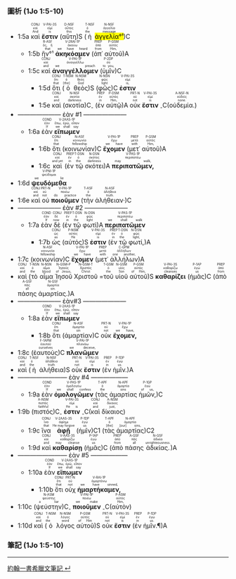 ### 圖析 (1Jo 1:5-10)

- <rt>1:5a</rt> <RUBY><ruby><ruby>καὶ<rt>And</rt></ruby><rt>καί</rt></ruby><rt>CONJ</rt></RUBY> <RUBY><ruby><ruby><strong>ἔστιν</strong><rt>is</rt></ruby><rt>εἰμί</rt></ruby><rt>V-PAI-3S</rt></RUBY> (<RUBY><ruby><ruby>αὕτη<rt>this</rt></ruby><rt>οὗτος</rt></ruby><rt>D-NSF</rt></RUBY>)S (<RUBY><ruby><ruby>ἡ<rt>the</rt></ruby><rt>ὁ</rt></ruby><rt>T-NSF</rt></RUBY> <RUBY><ruby><ruby><mark>ἀγγελία°¹</mark><rt>message</rt></ruby><rt>ἀγγελία</rt></ruby><rt>N-NSF</rt></RUBY>)C 
	- <rt>1:5b</rt> <RUBY><ruby><ruby>ἣν°¹<rt>that</rt></ruby><rt>ὅς, ἥ</rt></ruby><rt>R-ASF</rt></RUBY> <RUBY><ruby><ruby><strong>ἀκηκόαμεν</strong><rt>we have heard</rt></ruby><rt>ἀκούω</rt></ruby><rt>V-2RAI-1P</rt></RUBY> (<RUBY><ruby><ruby>ἀπ᾽<rt>from</rt></ruby><rt>ἀπό</rt></ruby><rt>PREP</rt></RUBY> <RUBY><ruby><ruby>αὐτοῦ<rt>Him,</rt></ruby><rt>αὐτός</rt></ruby><rt>P-GSM</rt></RUBY>)A
	- <rt>1:5c</rt> <RUBY><ruby><ruby>καὶ<rt>and</rt></ruby><rt>καί</rt></ruby><rt>CONJ</rt></RUBY> <RUBY><ruby><ruby><strong>ἀναγγέλλομεν</strong><rt>we preach</rt></ruby><rt>ἀναγγέλλω</rt></ruby><rt>V-PAI-1P</rt></RUBY> (<RUBY><ruby><ruby>ὑμῖν<rt>to you,</rt></ruby><rt>σύ</rt></ruby><rt>P-2DP</rt></RUBY>)C
		- <rt>1:5d</rt> <RUBY><ruby><ruby>ὅτι<rt>that</rt></ruby><rt>ὅτι</rt></ruby><rt>CONJ</rt></RUBY> (<RUBY><ruby><ruby>ὁ<rt>[the]</rt></ruby><rt>ὁ</rt></ruby><rt>T-NSM</rt></RUBY> <RUBY><ruby><ruby>θεὸς<rt>God</rt></ruby><rt>θεός</rt></ruby><rt>N-NSM</rt></RUBY>)S (<RUBY><ruby><ruby>φῶς<rt>light</rt></ruby><rt>φῶς</rt></ruby><rt>N-NSN</rt></RUBY>)C <RUBY><ruby><ruby><strong>ἐστιν</strong><rt>is,</rt></ruby><rt>εἰμί</rt></ruby><rt>V-PAI-3S</rt></RUBY> 
		- <rt>1:5e</rt> <RUBY><ruby><ruby>καὶ<rt>and</rt></ruby><rt>καί</rt></ruby><rt>CONJ</rt></RUBY> (<RUBY><ruby><ruby>σκοτία<rt>darkness</rt></ruby><rt>σκοτία</rt></ruby><rt>N-NSF</rt></RUBY>)C<sub>-</sub> (<RUBY><ruby><ruby>ἐν<rt>in</rt></ruby><rt>ἐν</rt></ruby><rt>PREP</rt></RUBY> <RUBY><ruby><ruby>αὐτῷ<rt>Him,</rt></ruby><rt>αὐτός</rt></ruby><rt>P-DSM</rt></RUBY>)A <RUBY><ruby><ruby>οὐκ<rt>not</rt></ruby><rt>οὐ</rt></ruby><rt>PRT-N</rt></RUBY> <RUBY><ruby><ruby><strong>ἔστιν</strong><rt>is</rt></ruby><rt>εἰμί</rt></ruby><rt>V-PAI-3S</rt></RUBY> <sub>-</sub>C(<RUBY><ruby><ruby>οὐδεμία.<rt>none.</rt></ruby><rt>οὐδείς</rt></ruby><rt>A-NSF-N</rt></RUBY>)
- ——————— ἐὰν #1 ———————
	- <rt>1:6a</rt> <RUBY><ruby><ruby>ἐὰν<rt>If</rt></ruby><rt>ἐάν</rt></ruby><rt>COND</rt></RUBY> <RUBY><ruby><ruby><strong>εἴπωμεν</strong><rt>we shall say</rt></ruby><rt>ἔπω, ἐρῶ, εἶπον</rt></ruby><rt>V-2AAS-1P</rt></RUBY> 
		- <rt>1:6b</rt> <RUBY><ruby><ruby>ὅτι<rt>that</rt></ruby><rt>ὅτι</rt></ruby><rt>CONJ</rt></RUBY> (<RUBY><ruby><ruby>κοινωνίαν<rt>fellowship</rt></ruby><rt>κοινωνία</rt></ruby><rt>N-ASF</rt></RUBY>)C <RUBY><ruby><ruby><strong>ἔχομεν</strong><rt>we have</rt></ruby><rt>ἔχω</rt></ruby><rt>V-PAI-1P</rt></RUBY> (<RUBY><ruby><ruby>μετ᾽<rt>with</rt></ruby><rt>μετά</rt></ruby><rt>PREP</rt></RUBY> <RUBY><ruby><ruby>αὐτοῦ<rt>Him,</rt></ruby><rt>αὐτός</rt></ruby><rt>P-GSM</rt></RUBY>)A 
		- <rt>1:6c</rt> <RUBY><ruby><ruby>καὶ<rt>and yet</rt></ruby><rt>καί</rt></ruby><rt>CONJ</rt></RUBY> (<RUBY><ruby><ruby>ἐν<rt>in</rt></ruby><rt>ἐν</rt></ruby><rt>PREP</rt></RUBY> <RUBY><ruby><ruby>τῷ<rt>the</rt></ruby><rt>ὁ</rt></ruby><rt>T-DSN</rt></RUBY> <RUBY><ruby><ruby>σκότει<rt>darkness</rt></ruby><rt>σκότος</rt></ruby><rt>N-DSN</rt></RUBY>)A <RUBY><ruby><ruby><strong>περιπατῶμεν,</strong><rt>may walk,</rt></ruby><rt>περιπατέω</rt></ruby><rt>V-PAS-1P</rt></RUBY> 
- <rt>1:6d</rt> <RUBY><ruby><ruby><strong>ψευδόμεθα</strong><rt>we lie</rt></ruby><rt>ψεύδομαι</rt></ruby><rt>V-PNI-1P</rt></RUBY> 
- <rt>1:6e</rt> <RUBY><ruby><ruby>καὶ<rt>and</rt></ruby><rt>καί</rt></ruby><rt>CONJ</rt></RUBY> <RUBY><ruby><ruby>οὐ<rt>not</rt></ruby><rt>οὐ</rt></ruby><rt>PRT-N</rt></RUBY> <RUBY><ruby><ruby><strong>ποιοῦμεν</strong><rt>do practice</rt></ruby><rt>ποιέω</rt></ruby><rt>V-PAI-1P</rt></RUBY> (<RUBY><ruby><ruby>τὴν<rt>the</rt></ruby><rt>ὁ</rt></ruby><rt>T-ASF</rt></RUBY> <RUBY><ruby><ruby>ἀλήθειαν·<rt>truth.</rt></ruby><rt>ἀλήθεια</rt></ruby><rt>N-ASF</rt></RUBY>)C 
- ——————— ἐὰν #2 ———————
	- <rt>1:7a</rt> <RUBY><ruby><ruby>ἐὰν<rt>If</rt></ruby><rt>ἐάν</rt></ruby><rt>COND</rt></RUBY> <RUBY><ruby><ruby>δὲ<rt>now</rt></ruby><rt>δέ</rt></ruby><rt>CONJ</rt></RUBY> (<RUBY><ruby><ruby>ἐν<rt>in</rt></ruby><rt>ἐν</rt></ruby><rt>PREP</rt></RUBY> <RUBY><ruby><ruby>τῷ<rt>the</rt></ruby><rt>ὁ</rt></ruby><rt>T-DSN</rt></RUBY> <RUBY><ruby><ruby>φωτὶ<rt>light</rt></ruby><rt>φῶς</rt></ruby><rt>N-DSN</rt></RUBY>)A <RUBY><ruby><ruby><strong>περιπατῶμεν</strong><rt>we shall walk</rt></ruby><rt>περιπατέω</rt></ruby><rt>V-PAS-1P</rt></RUBY> 
		- <rt>1:7b</rt> <RUBY><ruby><ruby>ὡς<rt>as</rt></ruby><rt>ὡς</rt></ruby><rt>CONJ</rt></RUBY> (<RUBY><ruby><ruby>αὐτός<rt>He</rt></ruby><rt>αὐτός</rt></ruby><rt>P-NSM</rt></RUBY>)S <RUBY><ruby><ruby><strong>ἐστιν</strong><rt>is</rt></ruby><rt>εἰμί</rt></ruby><rt>V-PAI-3S</rt></RUBY> (<RUBY><ruby><ruby>ἐν<rt>in</rt></ruby><rt>ἐν</rt></ruby><rt>PREP</rt></RUBY> <RUBY><ruby><ruby>τῷ<rt>the</rt></ruby><rt>ὁ</rt></ruby><rt>T-DSN</rt></RUBY> <RUBY><ruby><ruby>φωτί,<rt>light,</rt></ruby><rt>φῶς</rt></ruby><rt>N-DSN</rt></RUBY>)A 
- <rt>1:7c</rt> (<RUBY><ruby><ruby>κοινωνίαν<rt>fellowship</rt></ruby><rt>κοινωνία</rt></ruby><rt>N-ASF</rt></RUBY>)C <RUBY><ruby><ruby><strong>ἔχομεν</strong><rt>we have</rt></ruby><rt>ἔχω</rt></ruby><rt>V-PAI-1P</rt></RUBY> (<RUBY><ruby><ruby>μετ᾽<rt>with</rt></ruby><rt>μετά</rt></ruby><rt>PREP</rt></RUBY> <RUBY><ruby><ruby>ἀλλήλων<rt>one another,</rt></ruby><rt>ἀλλήλων</rt></ruby><rt>C-GPM</rt></RUBY>)A 
- <RUBY><ruby><ruby>καὶ<rt>and</rt></ruby><rt>καί</rt></ruby><rt>CONJ</rt></RUBY> (<RUBY><ruby><ruby>τὸ<rt>the</rt></ruby><rt>ὁ</rt></ruby><rt>T-NSN</rt></RUBY> <RUBY><ruby><ruby>αἷμα<rt>blood</rt></ruby><rt>αἷμα</rt></ruby><rt>N-NSN</rt></RUBY> <RUBY><ruby><ruby>Ἰησοῦ<rt>of Jesus,</rt></ruby><rt>Ἰησοῦς</rt></ruby><rt>N-GSM-P</rt></RUBY> <RUBY><ruby><ruby>Χριστοῦ<rt>Christ</rt></ruby><rt>Χριστός</rt></ruby><rt>N-GSM-T</rt></RUBY> =<RUBY><ruby><ruby>τοῦ<rt>the</rt></ruby><rt>ὁ</rt></ruby><rt>T-GSM</rt></RUBY> <RUBY><ruby><ruby>υἱοῦ<rt>Son</rt></ruby><rt>υἱός</rt></ruby><rt>N-GSM</rt></RUBY> <RUBY><ruby><ruby>αὐτοῦ<rt>of Him,</rt></ruby><rt>αὐτός</rt></ruby><rt>P-GSM</rt></RUBY>)S <RUBY><ruby><ruby><strong>καθαρίζει</strong><rt>cleanses</rt></ruby><rt>καθαρίζω</rt></ruby><rt>V-PAI-3S</rt></RUBY> (<RUBY><ruby><ruby>ἡμᾶς<rt>us</rt></ruby><rt>ἐγώ</rt></ruby><rt>P-1AP</rt></RUBY>)C (<RUBY><ruby><ruby>ἀπὸ<rt>from</rt></ruby><rt>ἀπό</rt></ruby><rt>PREP</rt></RUBY> <RUBY><ruby><ruby>πάσης<rt>all</rt></ruby><rt>πᾶς</rt></ruby><rt>A-GSF</rt></RUBY> <RUBY><ruby><ruby>ἁμαρτίας.<rt>sin.</rt></ruby><rt>ἁμαρτία</rt></ruby><rt>N-GSF</rt></RUBY>)A
- ——————— ἐὰν#3 ———————
	- <rt>1:8a</rt> <RUBY><ruby><ruby>ἐὰν<rt>If</rt></ruby><rt>ἐάν</rt></ruby><rt>COND</rt></RUBY> <RUBY><ruby><ruby><strong>εἴπωμεν</strong><rt>we shall say</rt></ruby><rt>ἔπω, ἐρῶ, εἶπον</rt></ruby><rt>V-2AAS-1P</rt></RUBY> 
		- <rt>1:8b</rt> <RUBY><ruby><ruby>ὅτι<rt>that</rt></ruby><rt>ὅτι</rt></ruby><rt>CONJ</rt></RUBY> (<RUBY><ruby><ruby>ἁμαρτίαν<rt>sin</rt></ruby><rt>ἁμαρτία</rt></ruby><rt>N-ASF</rt></RUBY>)C <RUBY><ruby><ruby>οὐκ<rt>not</rt></ruby><rt>οὐ</rt></ruby><rt>PRT-N</rt></RUBY> <RUBY><ruby><ruby><strong>ἔχομεν,</strong><rt>we have,</rt></ruby><rt>ἔχω</rt></ruby><rt>V-PAI-1P</rt></RUBY> 
- <rt>1:8c</rt> (<RUBY><ruby><ruby>ἑαυτοὺς<rt>ourselves</rt></ruby><rt>ἑαυτοῦ</rt></ruby><rt>F-1APM</rt></RUBY>)C <RUBY><ruby><ruby><strong>πλανῶμεν</strong><rt>we deceive,</rt></ruby><rt>πλανάω</rt></ruby><rt>V-PAI-1P</rt></RUBY> 
- <RUBY><ruby><ruby>καὶ<rt>and</rt></ruby><rt>καί</rt></ruby><rt>CONJ</rt></RUBY> (<RUBY><ruby><ruby>ἡ<rt>the</rt></ruby><rt>ὁ</rt></ruby><rt>T-NSF</rt></RUBY> <RUBY><ruby><ruby>ἀλήθεια<rt>truth</rt></ruby><rt>ἀλήθεια</rt></ruby><rt>N-NSF</rt></RUBY>)S <RUBY><ruby><ruby>οὐκ<rt>not</rt></ruby><rt>οὐ</rt></ruby><rt>PRT-N</rt></RUBY> <RUBY><ruby><ruby><strong>ἔστιν</strong><rt>is</rt></ruby><rt>εἰμί</rt></ruby><rt>V-PAI-3S</rt></RUBY> (<RUBY><ruby><ruby>ἐν<rt>in</rt></ruby><rt>ἐν</rt></ruby><rt>PREP</rt></RUBY> <RUBY><ruby><ruby>ἡμῖν.<rt>us.</rt></ruby><rt>ἐγώ</rt></ruby><rt>P-1DP</rt></RUBY>)A
- ———————— ἐὰν #4 ——————
	- <rt>1:9a</rt> <RUBY><ruby><ruby>ἐὰν<rt>If</rt></ruby><rt>ἐάν</rt></ruby><rt>COND</rt></RUBY> <RUBY><ruby><ruby><strong>ὁμολογῶμεν</strong><rt>we shall confess</rt></ruby><rt>ὁμολογέω</rt></ruby><rt>V-PAS-1P</rt></RUBY> (<RUBY><ruby><ruby>τὰς<rt>the</rt></ruby><rt>ὁ</rt></ruby><rt>T-APF</rt></RUBY> <RUBY><ruby><ruby>ἁμαρτίας<rt>sins</rt></ruby><rt>ἁμαρτία</rt></ruby><rt>N-APF</rt></RUBY> <RUBY><ruby><ruby>ἡμῶν,<rt>of us,</rt></ruby><rt>ἐγώ</rt></ruby><rt>P-1GP</rt></RUBY>)C 
- <rt>1:9b</rt> (<RUBY><ruby><ruby>πιστός<rt>faithful</rt></ruby><rt>πιστός</rt></ruby><rt>A-NSM</rt></RUBY>)C<sub>-</sub> <RUBY><ruby><ruby><strong>ἐστιν</strong><rt>He is</rt></ruby><rt>εἰμί</rt></ruby><rt>V-PAI-3S</rt></RUBY> <sub>-</sub>C(<RUBY><ruby><ruby>καὶ<rt>and</rt></ruby><rt>καί</rt></ruby><rt>CONJ</rt></RUBY> <RUBY><ruby><ruby>δίκαιος<rt>just,</rt></ruby><rt>δίκαιος</rt></ruby><rt>A-NSM</rt></RUBY>)
	- <rt>1:9c</rt> <RUBY><ruby><ruby>ἵνα<rt>that</rt></ruby><rt>ἵνα</rt></ruby><rt>CONJ</rt></RUBY> <RUBY><ruby><ruby><strong>ἀφῇ</strong><rt>He may forgive</rt></ruby><rt>ἀφίημι</rt></ruby><rt>V-2AAS-3S</rt></RUBY> (<RUBY><ruby><ruby>ἡμῖν<rt>us</rt></ruby><rt>ἐγώ</rt></ruby><rt>P-1DP</rt></RUBY>)C1 (<RUBY><ruby><ruby>τὰς<rt>[the]</rt></ruby><rt>ὁ</rt></ruby><rt>T-APF</rt></RUBY> <RUBY><ruby><ruby>ἁμαρτίας<rt>[our] sins,</rt></ruby><rt>ἁμαρτία</rt></ruby><rt>N-APF</rt></RUBY>)C2 
	- <rt>1:9d</rt> <RUBY><ruby><ruby>καὶ<rt>and</rt></ruby><rt>καί</rt></ruby><rt>CONJ</rt></RUBY> <RUBY><ruby><ruby><strong>καθαρίσῃ</strong><rt>may cleanse</rt></ruby><rt>καθαρίζω</rt></ruby><rt>V-AAS-3S</rt></RUBY> (<RUBY><ruby><ruby>ἡμᾶς<rt>us</rt></ruby><rt>ἐγώ</rt></ruby><rt>P-1AP</rt></RUBY>)C (<RUBY><ruby><ruby>ἀπὸ<rt>from</rt></ruby><rt>ἀπό</rt></ruby><rt>PREP</rt></RUBY> <RUBY><ruby><ruby>πάσης<rt>all</rt></ruby><rt>πᾶς</rt></ruby><rt>A-GSF</rt></RUBY> <RUBY><ruby><ruby>ἀδικίας.<rt>unrighteousness.</rt></ruby><rt>ἀδικία</rt></ruby><rt>N-GSF</rt></RUBY>)A
- ———————— ἐὰν #5 ——————
	- <rt>1:10a</rt> <RUBY><ruby><ruby>ἐὰν<rt>If</rt></ruby><rt>ἐάν</rt></ruby><rt>COND</rt></RUBY> <RUBY><ruby><ruby><strong>εἴπωμεν</strong><rt>we shall say</rt></ruby><rt>ἔπω, ἐρῶ, εἶπον</rt></ruby><rt>V-2AAS-1P</rt></RUBY> 
		- <rt>1:10b</rt> <RUBY><ruby><ruby>ὅτι<rt>that</rt></ruby><rt>ὅτι</rt></ruby><rt>CONJ</rt></RUBY> <RUBY><ruby><ruby>οὐχ<rt>not</rt></ruby><rt>οὐ</rt></ruby><rt>PRT-N</rt></RUBY> <RUBY><ruby><ruby><strong>ἡμαρτήκαμεν,</strong><rt>we have sinned,</rt></ruby><rt>ἁμαρτάνω</rt></ruby><rt>V-RAI-1P</rt></RUBY> 
- <rt>1:10c</rt> (<RUBY><ruby><ruby>ψεύστην<rt>a liar</rt></ruby><rt>ψεύστης</rt></ruby><rt>N-ASM</rt></RUBY>)C<sub>-</sub> <RUBY><ruby><ruby><strong>ποιοῦμεν</strong><rt>we make</rt></ruby><rt>ποιέω</rt></ruby><rt>V-PAI-1P</rt></RUBY> <sub>-</sub>C(<RUBY><ruby><ruby>αὐτὸν<rt>Him,</rt></ruby><rt>αὐτός</rt></ruby><rt>P-ASM</rt></RUBY>) 
- <rt>1:10d</rt> <RUBY><ruby><ruby>καὶ<rt>and</rt></ruby><rt>καί</rt></ruby><rt>CONJ</rt></RUBY> (<RUBY><ruby><ruby>ὁ<rt>the</rt></ruby><rt>ὁ</rt></ruby><rt>T-NSM</rt></RUBY> <RUBY><ruby><ruby>λόγος<rt>word</rt></ruby><rt>λόγος</rt></ruby><rt>N-NSM</rt></RUBY> <RUBY><ruby><ruby>αὐτοῦ<rt>of Him</rt></ruby><rt>αὐτός</rt></ruby><rt>P-GSM</rt></RUBY>)S <RUBY><ruby><ruby>οὐκ<rt>not</rt></ruby><rt>οὐ</rt></ruby><rt>PRT-N</rt></RUBY> <RUBY><ruby><ruby><strong>ἔστιν</strong><rt>is</rt></ruby><rt>εἰμί</rt></ruby><rt>V-PAI-3S</rt></RUBY> (<RUBY><ruby><ruby>ἐν<rt>in</rt></ruby><rt>ἐν</rt></ruby><rt>PREP</rt></RUBY> <RUBY><ruby><ruby>ἡμῖν.¶<rt>us.</rt></ruby><rt>ἐγώ</rt></ruby><rt>P-1DP</rt></RUBY>)A


### 筆記 (1Jo 1:5-10)


---
[約翰一書希臘文筆記 ↵](1John-Notes.md)